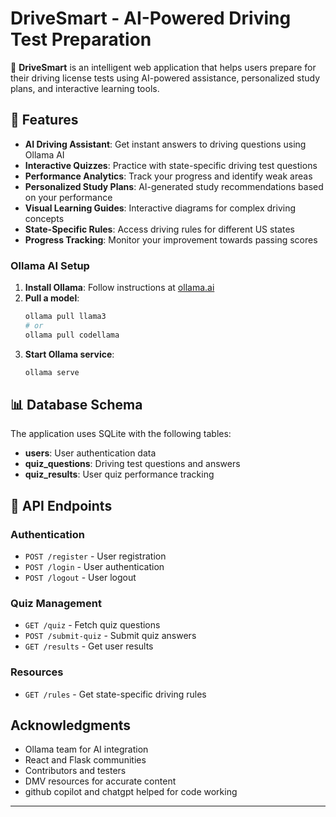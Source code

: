 # DriveSmart - AI-Powered Driving Test Preparation

🚗 **DriveSmart** is an intelligent web application that helps users prepare for their driving license tests using AI-powered assistance, personalized study plans, and interactive learning tools.

## 🌟 Features

- **AI Driving Assistant**: Get instant answers to driving questions using Ollama AI
- **Interactive Quizzes**: Practice with state-specific driving test questions
- **Performance Analytics**: Track your progress and identify weak areas
- **Personalized Study Plans**: AI-generated study recommendations based on your performance
- **Visual Learning Guides**: Interactive diagrams for complex driving concepts
- **State-Specific Rules**: Access driving rules for different US states
- **Progress Tracking**: Monitor your improvement towards passing scores

### Ollama AI Setup

1. **Install Ollama**: Follow instructions at [ollama.ai](https://ollama.ai)
2. **Pull a model**:
   ```bash
   ollama pull llama3
   # or
   ollama pull codellama
   ```
3. **Start Ollama service**:
   ```bash
   ollama serve
   ```

## 📊 Database Schema

The application uses SQLite with the following tables:

- **users**: User authentication data
- **quiz_questions**: Driving test questions and answers
- **quiz_results**: User quiz performance tracking


## 🔗 API Endpoints

### Authentication
- `POST /register` - User registration
- `POST /login` - User authentication
- `POST /logout` - User logout

### Quiz Management
- `GET /quiz` - Fetch quiz questions
- `POST /submit-quiz` - Submit quiz answers
- `GET /results` - Get user results

### Resources
- `GET /rules` - Get state-specific driving rules

##  Acknowledgments

- Ollama team for AI integration
- React and Flask communities
- Contributors and testers
- DMV resources for accurate content
- github copilot and chatgpt helped for code working
---
